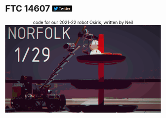 # FTC 14607 [![twitter](./res/fixeddarktwitterlogo.png)](https://twitter.com/asiank0ala)

<div align=center>
  code for our 2021-22 robot Osiris, written by Neil
</div>

<div align=center>
  <img src="./res/wtf-1.gif">
</div>
